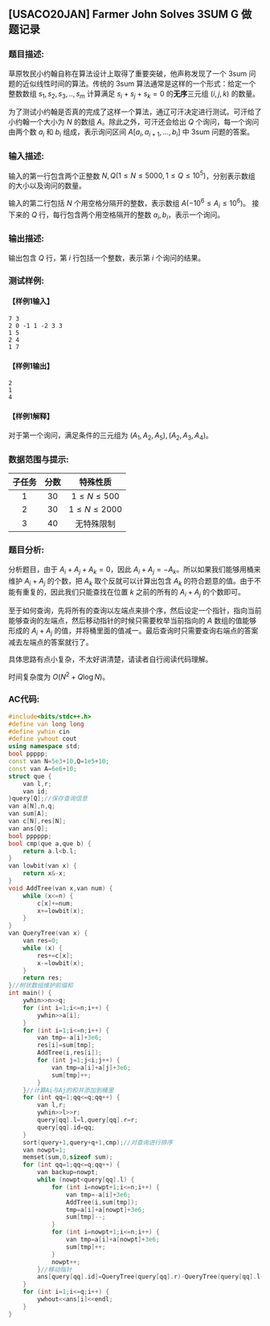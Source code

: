 ## [USACO20JAN] Farmer John Solves 3SUM G 做题记录

### 题目描述:

​草原牧民小约翰自称在算法设计上取得了重要突破，他声称发现了一个 3sum 问题的近似线性时间的算法。传统的 3sum 算法通常是这样的一个形式：给定一个整数数组 $s_1,s_2,s_3,..,s_m$ 计算满足 $s_i+s_j+s_k=0$ 的**无序**三元组 $(i,j,k)$ 的数量。

​为了测试小约翰是否真的完成了这样一个算法，通辽可汗决定进行测试。可汗给了小约翰一个大小为 $N$ 的数组 $A$。除此之外，可汗还会给出 $Q$ 个询问，每一个询问由两个数 $a_i$ 和 $b_i$ 组成，表示询问区间 $A[a_i,a_{i+1},...,b_i]$ 中 3sum 问题的答案。

### 输入描述:

​输入的第一行包含两个正整数 $N,Q(1\leq N\leq 5000,1\leq Q\leq 10^5)$，分别表示数组的大小以及询问的数量。 

​输入的第二行包括 $N$ 个用空格分隔开的整数，表示数组 $A(-10^6\leq A_i\leq 10^6)$。 接下来的 $Q$ 行，每行包含两个用空格隔开的整数 $a_i,b_i$，表示一个询问。

### 输出描述:

​输出包含 $Q$ 行，第 $i$ 行包括一个整数，表示第 $i$ 个询问的结果。

### 测试样例:

#### 【样例1输入】

```
7 3
2 0 -1 1 -2 3 3
1 5
2 4
1 7
```

#### 【样例1输出】

```
2
1
4
```

#### 【样例1解释】

​对于第一个询问，满足条件的三元组为 $(A_1,A_2,A_5),(A_2,A_3,A_4)$。

### 数据范围与提示:

| 子任务 | 分数 |      特殊性质      |
| :----: | :--: | :----------------: |
|   1    |  30  | $1\leq N\leq 500$  |
|   2    |  30  | $1\leq N\leq 2000$ |
|   3    |  40  |     无特殊限制     |

### 题目分析:

​分析题目，由于 $A_i+A_j+A_k=0$，因此 $A_i+A_j=-A_k$。所以如果我们能够用桶来维护 $A_i+A_j$ 的个数，把 $A_k$ 取个反就可以计算出包含 $A_k$ 的符合题意的值。由于不能有重复的，因此我们只能查找在位置 $k$ 之前的所有的 $A_i+A_j$ 的个数即可。

​至于如何查询，先将所有的查询以左端点来排个序，然后设定一个指针，指向当前能够查询的左端点，然后移动指针的时候只需要枚举当前指向的 $A$ 数组的值能够形成的 $A_i+A_j$ 的值，并将桶里面的值减一。最后查询时只需要查询右端点的答案减去左端点的答案就行了。

​具体思路有点小复杂，不太好讲清楚，请读者自行阅读代码理解。

​时间复杂度为 $O(N^2+Q\log N)$。

### AC代码:

```c++
#include<bits/stdc++.h>
#define van long long
#define ywhin cin
#define ywhout cout
using namespace std;
bool ppppp;
const van N=5e3+10,Q=1e5+10;
const van A=6e6+10;
struct que {
	van l,r;
	van id;
}query[Q];//保存查询信息
van a[N],n,q;
van sum[A];
van c[N],res[N];
van ans[Q];
bool pppppp;
bool cmp(que a,que b) {
	return a.l<b.l;
}
van lowbit(van x) {
	return x&-x;
}
void AddTree(van x,van num) {
	while (x<=n) {
		c[x]+=num;
		x+=lowbit(x);
	}
}
van QueryTree(van x) {
	van res=0;
	while (x) {
		res+=c[x];
		x-=lowbit(x);
	}
	return res;
}//树状数组维护前缀和
int main() {
	ywhin>>n>>q;
	for (int i=1;i<=n;i++) {
		ywhin>>a[i];
	}
	for (int i=1;i<=n;i++) {
		van tmp=-a[i]+3e6;
		res[i]=sum[tmp];
		AddTree(i,res[i]);
		for (int j=1;j<i;j++) {
			van tmp=a[i]+a[j]+3e6;
			sum[tmp]++;
		}
	}//计算Ai与Aj的和并添加到桶里
	for (int qq=1;qq<=q;qq++) {
		van l,r;
		ywhin>>l>>r;
		query[qq].l=l,query[qq].r=r;
		query[qq].id=qq;
	}
	sort(query+1,query+q+1,cmp);//对查询进行排序
	van nowpt=1;
	memset(sum,0,sizeof sum);
	for (int qq=1;qq<=q;qq++) {
		van backup=nowpt;
		while (nowpt<query[qq].l) {
			for (int i=nowpt+1;i<=n;i++) {
				van tmp=-a[i]+3e6;
				AddTree(i,sum[tmp]);
				tmp=a[i]+a[nowpt]+3e6;
				sum[tmp]--;
			}
			for (int i=nowpt+1;i<=n;i++) {
				van tmp=a[i]+a[nowpt]+3e6;
				sum[tmp]++;
			}
			nowpt++;
		}//移动指针
		ans[query[qq].id]=QueryTree(query[qq].r)-QueryTree(query[qq].l-1);//查询结果
	}
	for (int i=1;i<=q;i++) {
		ywhout<<ans[i]<<endl;
	}
}
```


